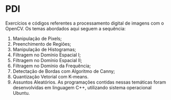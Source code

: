 # PDI
Exercícios e códigos referentes a processamento digital de imagens com o OpenCV.
Os temas abordados aqui seguem a sequência:
1. Manipulação de Pixels;
2. Preenchimento de Regiões;
3. Manipulação de Histogramas;
4. Filtragem no Domínio Espacial I;
5. Filtragem no Domínio Espacial II;
6. Filtragem no Domínio da Frequência;
7. Detectação de Bordas com Algoritmo de Canny;
8. Quantização Vetorial com K-means.
9. Assuntos Aleatórios.
As programações contidas nessas temáticas foram desenvolvidas em linguagem C++, utilizando sistema operacional Ubuntu.

